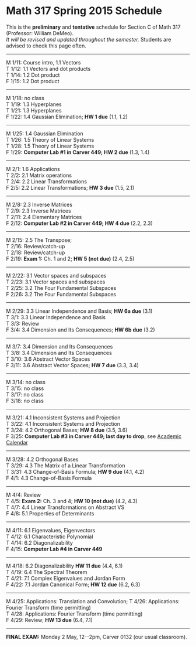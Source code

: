 # Math 317 Spring 2015 Schedule

This is the **preliminary** and **tentative** schedule for Section C of Math 317
(Professor: William DeMeo).  
*It will be revised and updated throughout the semester.* 
Students are advised to check this page often.

---------------------------------------------------------
M 1/11: Course intro, 1.1 Vectors  
T 1/12: 1.1 Vectors and dot products  
T 1/14: 1.2 Dot product  
F 1/15: 1.2 Dot product  

---------------------------------------------------------  
M 1/18: no class  
T 1/19: 1.3 Hyperplanes  
T 1/21: 1.3 Hyperplanes  
F 1/22: 1.4 Gaussian Elimination; **HW 1 due** (1.1, 1.2)  

---------------------------------------------------------  
M 1/25: 1.4 Gaussian Elimination   
T 1/26: 1.5 Theory of Linear Systems   
T 1/28: 1.5 Theory of Linear Systems   
F 1/29: **Computer Lab #1 in Carver 449; HW 2 due** (1.3, 1.4)  

---------------------------------------------------------  
M 2/1: 1.6 Applications  
T 2/2: 2.1 Matrix operations  
T 2/4: 2.2 Linear Transformations  
F 2/5: 2.2 Linear Transformations;   **HW 3 due** (1.5, 2.1)  

---------------------------------------------------------  
M 2/8: 2.3 Inverse Matrices  
T 2/9: 2.3 Inverse Matrices  
T 2/11: 2.4 Elementary Matrices  
F 2/12: **Computer Lab #2 in Carver 449;  HW 4 due** (2.2, 2.3)   

---------------------------------------------------------  
M 2/15: 2.5 The Transpose;  
T 2/16: Review/catch-up  
T 2/18: Review/catch-up  
F 2/19: **Exam 1:** Ch. 1 and 2; **HW 5 (not due)** (2.4, 2.5) 

---------------------------------------------------------  
M 2/22: 3.1 Vector spaces and subspaces  
T 2/23: 3.1 Vector spaces and subspaces  
T 2/25: 3.2 The Four Fundamental Subspaces   
F 2/26: 3.2 The Four Fundamental Subspaces  

---------------------------------------------------------  
M 2/29: 3.3 Linear Independence and Basis; **HW 6a due** (3.1)   
T 3/1: 3.3 Linear Independence and Basis   
T 3/3: Review  
F 3/4: 3.4 Dimension and Its Consequences; **HW 6b due** (3.2)   

---------------------------------------------------------  
M 3/7: 3.4 Dimension and Its Consequences  
T 3/8: 3.4 Dimension and Its Consequences  
T 3/10: 3.6 Abstract Vector Spaces  
F 3/11: 3.6 Abstract Vector Spaces; **HW 7 due** (3.3, 3.4)   

---------------------------------------------------------  
M 3/14: no class  
T 3/15: no class  
T 3/17: no class  
F 3/18: no class  

---------------------------------------------------------  
M 3/21: 4.1 Inconsistent Systems and Projection  
T 3/22: 4.1 Inconsistent Systems and Projection  
T 3/24: 4.2 Orthogonal Bases;  **HW 8 due** (3.5, 3.6)  
F 3/25: **Computer Lab #3 in Carver 449; last day to drop**, see [Academic Calendar](http://www.registrar.iastate.edu/calendar/cal-spring16)

---------------------------------------------------------  
M 3/28: 4.2 Orthogonal Bases  
T 3/29: 4.3 The Matrix of a Linear Transformation  
T 3/31: 4.3 Change-of-Basis Formula; **HW 9 due** (4.1, 4.2)    
F 4/1: 4.3 Change-of-Basis Formula  

---------------------------------------------------------  
M 4/4: Review  
T 4/5: **Exam 2:** Ch. 3 and 4;  **HW 10 (not due)** (4.2, 4.3)   
T 4/7: 4.4 Linear Transformations on Abstract VS  
F 4/8: 5.1 Properties of Determinants   

---------------------------------------------------------  
M 4/11: 6.1 Eigenvalues, Eigenvectors  
T 4/12: 6.1 Characteristic Polynomial  
T 4/14: 6.2 Diagonalizability   
F 4/15: **Computer Lab #4 in Carver 449**  

---------------------------------------------------------  
M 4/18: 6.2 Diagonalizability  **HW 11 due** (4.4, 6.1)   
T 4/19: 6.4 The Spectral Theorem  
T 4/21: 7.1 Complex Eigenvalues and Jordan Form   
F 4/22: 7.1 Jordan Canonical Form; **HW 12 due** (6.2, 6.3)   

---------------------------------------------------------  
M 4/25: Applications: Translation and Convolution; 
T 4/26: Applications: Fourier Transform (time permitting)    
T 4/28: Applications: Fourier Transform (time permitting)  
F 4/29: Review;  **HW 13 due** (6.4, 7.1)   

---------------------------------------------------------  
**FINAL EXAM:** Monday 2 May, 12--2pm, Carver 0132 (our usual classroom).



